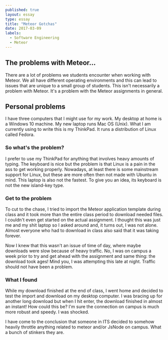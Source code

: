 ```yaml
---
published: true
layout: essay
type: essay
title: "Meteor Gotchas"
date: 2017-03-09
labels:
  - Software Engineering
  - Meteor
---
```


## The problems with Meteor...

There are a lot of problems we students encounter when working with Meteor. We all have different operating environments and this can lead to issues that are unique to a small group of students. This isn't necessarily a problem with Meteor. It's a problem with the Meteor assignments in general. 

## Personal problems

I have three computers that I might use for my work. My desktop at home is a Windows 10 machine. My new laptop runs Mac OS (Unix). What I am currently using to write this is my ThinkPad. It runs a distribution of Linux called Fedora. 

### So what's the problem?

I prefer to use my ThinkPad for anything that involves heavy amounts of typing. The keyboard is nice but the problem is that Linux is a pain in the ass to get working properly. Nowadays, at least there is some mainstream support for Linux, but these are more often then not made with Ubuntu in mind. This laptop is also not the fastest. To give you an idea, its keyboard is not the new island-key type.

### Get to the problem

To cut to the chase, I tried to import the Meteor application template during class and it took more than the entire class period to download needed files. I couldn't even get started on the actual assignment. I thought this was just me and my shit laptop so I asked around and, it turns out, I was not alone. Almost everyone who had to download in class also said that it was taking forever. 

Now I knew that this wasn't an issue of time of day, where maybe downloads were slow because of heavy traffic. No, I was on campus a week prior to try and get ahead with the assignment and same thing: the download took ages! Mind you, I was attempting this late at night. Traffic should not have been a problem.

### What I found

While my download finished at the end of class, I went home and decided to test the import and download on my desktop computer. I was bracing up for another long download but when I hit enter, the download finished in almost an instant! How could this be? I'm sure the connection on campus is much more robust and speedy. I was shocked.

I have come to the conclusion that someone in ITS decided to somehow heavily throttle anything related to meteor and/or JsNode on campus. What a bunch of stinkers they are.
